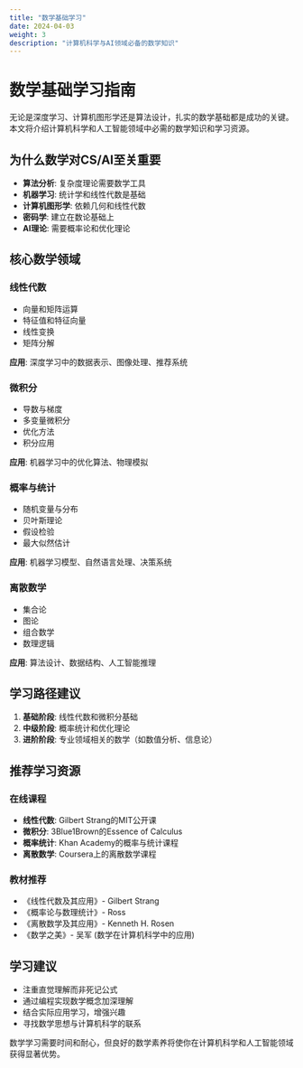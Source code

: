 ```yaml
---
title: "数学基础学习"
date: 2024-04-03
weight: 3
description: "计算机科学与AI领域必备的数学知识"
---
```


# 数学基础学习指南

无论是深度学习、计算机图形学还是算法设计，扎实的数学基础都是成功的关键。本文将介绍计算机科学和人工智能领域中必需的数学知识和学习资源。

## 为什么数学对CS/AI至关重要

- **算法分析**: 复杂度理论需要数学工具
- **机器学习**: 统计学和线性代数是基础
- **计算机图形学**: 依赖几何和线性代数
- **密码学**: 建立在数论基础上
- **AI理论**: 需要概率论和优化理论

## 核心数学领域

### 线性代数

- 向量和矩阵运算
- 特征值和特征向量
- 线性变换
- 矩阵分解

**应用**: 深度学习中的数据表示、图像处理、推荐系统

### 微积分

- 导数与梯度
- 多变量微积分
- 优化方法
- 积分应用

**应用**: 机器学习中的优化算法、物理模拟

### 概率与统计

- 随机变量与分布
- 贝叶斯理论
- 假设检验
- 最大似然估计

**应用**: 机器学习模型、自然语言处理、决策系统

### 离散数学

- 集合论
- 图论
- 组合数学
- 数理逻辑

**应用**: 算法设计、数据结构、人工智能推理

## 学习路径建议

1. **基础阶段**: 线性代数和微积分基础
2. **中级阶段**: 概率统计和优化理论
3. **进阶阶段**: 专业领域相关的数学（如数值分析、信息论）

## 推荐学习资源

### 在线课程

- **线性代数**: Gilbert Strang的MIT公开课
- **微积分**: 3Blue1Brown的Essence of Calculus
- **概率统计**: Khan Academy的概率与统计课程
- **离散数学**: Coursera上的离散数学课程

### 教材推荐

- 《线性代数及其应用》- Gilbert Strang
- 《概率论与数理统计》- Ross
- 《离散数学及其应用》- Kenneth H. Rosen
- 《数学之美》- 吴军 (数学在计算机科学中的应用)

## 学习建议

- 注重直觉理解而非死记公式
- 通过编程实现数学概念加深理解
- 结合实际应用学习，增强兴趣
- 寻找数学思想与计算机科学的联系

数学学习需要时间和耐心，但良好的数学素养将使你在计算机科学和人工智能领域获得显著优势。 